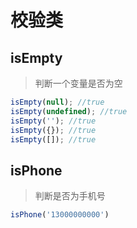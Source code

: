 # 校验类

## isEmpty
> 判断一个变量是否为空

``` javascript
isEmpty(null); //true
isEmpty(undefined); //true
isEmpty(''); //true
isEmpty({}); //true
isEmpty([]); //true
```

## isPhone
> 判断是否为手机号

```javascript
isPhone('13000000000')
```